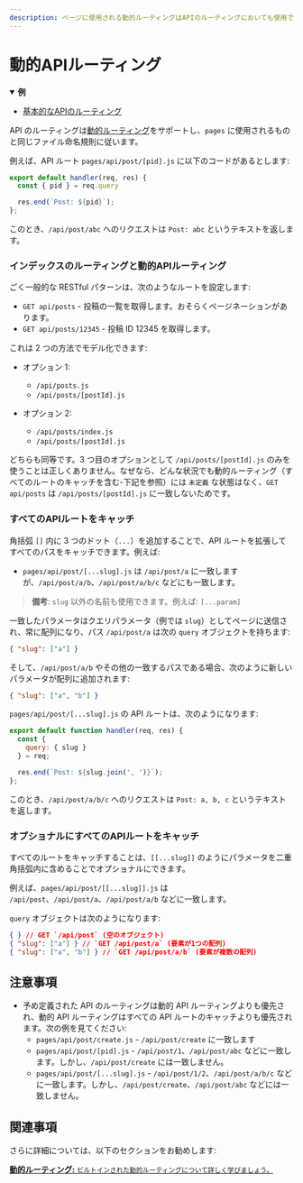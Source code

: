 ```yaml
---
description: ページに使用される動的ルーティングはAPIのルーティングにおいても使用できます。ここでは、それがどのように機能するかを学びます。
---
```


# 動的APIルーティング

<details open>
  <summary><b>例</b></summary>
  <ul>
    <li><a href="https://github.com/vercel/next.js/tree/canary/examples/api-routes">基本的なAPIのルーティング</a></li>
  </ul>
</details>

API のルーティングは[動的ルーティング](/docs/routing/dynamic-routes.md)をサポートし、`pages` に使用されるものと同じファイル命名規則に従います。

例えば、API ルート `pages/api/post/[pid].js` に以下のコードがあるとします:

```js
export default handler(req, res) {
  const { pid } = req.query

  res.end(`Post: ${pid}`);
};
```

このとき、`/api/post/abc` へのリクエストは `Post: abc` というテキストを返します。

### インデックスのルーティングと動的APIルーティング

ごく一般的な RESTful パターンは、次のようなルートを設定します:

- `GET api/posts` - 投稿の一覧を取得します。おそらくページネーションがあります。
- `GET api/posts/12345` - 投稿 ID 12345 を取得します。

これは 2 つの方法でモデル化できます:

- オプション 1:
  - `/api/posts.js`
  - `/api/posts/[postId].js`
- オプション 2:

  - `/api/posts/index.js`
  - `/api/posts/[postId].js`

どちらも同等です。3 つ目のオプションとして `/api/posts/[postId].js` のみを使うことは正しくありません。なぜなら、どんな状況でも動的ルーティング（すべてのルートのキャッチを含む-下記を参照）には `未定義` な状態はなく、`GET api/posts` は `/api/posts/[postId].js` に一致しないためです。

### すべてのAPIルートをキャッチ

角括弧 `[]` 内に 3 つのドット（`...`）を追加することで、API ルートを拡張してすべてのパスをキャッチできます。例えば:

- `pages/api/post/[...slug].js` は `/api/post/a` に一致しますが、`/api/post/a/b`、`/api/post/a/b/c` などにも一致します。

> **備考**: `slug` 以外の名前も使用できます。例えば: `[...param]`

一致したパラメータはクエリパラメータ（例では `slug`）としてページに送信され、常に配列になり、パス `/api/post/a` は次の `query` オブジェクトを持ちます:

```json
{ "slug": ["a"] }
```

そして、`/api/post/a/b` やその他の一致するパスである場合、次のように新しいパラメータが配列に追加されます:

```json
{ "slug": ["a", "b"] }
```

`pages/api/post/[...slug].js` の API ルートは、次のようになります:

```js
export default function handler(req, res) {
  const {
    query: { slug }
  } = req;

  res.end(`Post: ${slug.join(', ')}`);
};
```

このとき、`/api/post/a/b/c` へのリクエストは `Post: a, b, c` というテキストを返します。

### オプショナルにすべてのAPIルートをキャッチ

すべてのルートをキャッチすることは、`[[...slug]]` のようにパラメータを二重角括弧内に含めることでオプショナルにできます。

例えば、`pages/api/post/[[...slug]].js` は `/api/post`、`/api/post/a`、`/api/post/a/b` などに一致します。

`query` オブジェクトは次のようになります:

```json
{ } // GET `/api/post` (空のオブジェクト)
{ "slug": ["a"] } // `GET /api/post/a` (要素が1つの配列)
{ "slug": ["a", "b"] } // `GET /api/post/a/b` (要素が複数の配列)
```

## 注意事項

- 予め定義された API のルーティングは動的 API ルーティングよりも優先され、動的 API ルーティングはすべての API ルートのキャッチよりも優先されます。次の例を見てください:
  - `pages/api/post/create.js` - `/api/post/create` に一致します
  - `pages/api/post/[pid].js` - `/api/post/1`、`/api/post/abc` などに一致します。しかし、`/api/post/create` には一致しません。
  - `pages/api/post/[...slug].js` - `/api/post/1/2`、`/api/post/a/b/c` などに一致します。しかし、`/api/post/create`、`/api/post/abc` などには一致しません。

## 関連事項

さらに詳細については、以下のセクションをお勧めします:

<div class="card">
  <a href="/docs/routing/dynamic-routes.md">
    <b>動的ルーティング:</b>
    <small>ビルトインされた動的ルーティングについて詳しく学びましょう。</small>
  </a>
</div>

